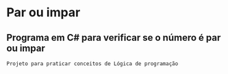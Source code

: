 # Par ou impar
## Programa  em C#  para verificar se o número  é par ou impar

`Projeto para praticar conceitos de Lógica de programação`
